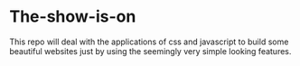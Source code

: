 # The-show-is-on

This repo will deal with the applications of css and javascript to build some beautiful websites just by using the seemingly very simple looking features. 
